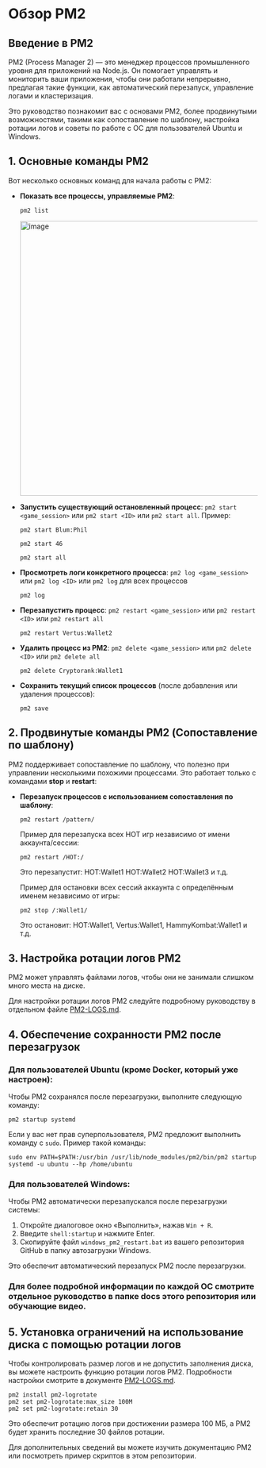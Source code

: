 # Обзор PM2

## Введение в PM2
PM2 (Process Manager 2) — это менеджер процессов промышленного уровня для приложений на Node.js. Он помогает управлять и мониторить ваши приложения, чтобы они работали непрерывно, предлагая такие функции, как автоматический перезапуск, управление логами и кластеризация.

Это руководство познакомит вас с основами PM2, более продвинутыми возможностями, такими как сопоставление по шаблону, настройка ротации логов и советы по работе с ОС для пользователей Ubuntu и Windows.

## 1. Основные команды PM2

Вот несколько основных команд для начала работы с PM2:

- **Показать все процессы, управляемые PM2**:  
  ```
  pm2 list
  ```
  <img width="554" alt="image" src="https://github.com/user-attachments/assets/b2765895-208d-47b9-a39c-f5a03554a914">

- **Запустить существующий остановленный процесс**: `pm2 start <game_session>` или `pm2 start <ID>` или `pm2 start all`. Пример:
  ```
  pm2 start Blum:Phil
  
  pm2 start 46
  
  pm2 start all
  ```

- **Просмотреть логи конкретного процесса**: `pm2 log <game_session>` или `pm2 log <ID>` или `pm2 log` для всех процессов
  ```
  pm2 log 
  ```

- **Перезапустить процесс**: `pm2 restart <game_session>` или `pm2 restart <ID>` или `pm2 restart all`
  ```
  pm2 restart Vertus:Wallet2
  ```

- **Удалить процесс из PM2**: `pm2 delete <game_session>` или `pm2 delete <ID>` или `pm2 delete all`
  ```
  pm2 delete Cryptorank:Wallet1
  ```

- **Сохранить текущий список процессов** (после добавления или удаления процессов):  
  ```
  pm2 save
  ```

## 2. Продвинутые команды PM2 (Сопоставление по шаблону)

PM2 поддерживает сопоставление по шаблону, что полезно при управлении несколькими похожими процессами. Это работает только с командами **stop** и **restart**:

- **Перезапуск процессов с использованием сопоставления по шаблону**:  
  ```
  pm2 restart /pattern/
  ```

  Пример для перезапуска всех HOT игр независимо от имени аккаунта/сессии:
  ```
  pm2 restart /HOT:/
  ```
  Это перезапустит: HOT:Wallet1 HOT:Wallet2 HOT:Wallet3 и т.д.

  Пример для остановки всех сессий аккаунта с определённым именем независимо от игры:
  ```
  pm2 stop /:Wallet1/
  ```
  Это остановит: HOT:Wallet1, Vertus:Wallet1, HammyKombat:Wallet1 и т.д.

## 3. Настройка ротации логов PM2

PM2 может управлять файлами логов, чтобы они не занимали слишком много места на диске.

Для настройки ротации логов PM2 следуйте подробному руководству в отдельном файле [PM2-LOGS.md](https://github.com/thebrumby/HotWalletClaimer/blob/main/docs/PM2-LOGS.md).

## 4. Обеспечение сохранности PM2 после перезагрузок

### Для пользователей Ubuntu (кроме Docker, который уже настроен):

Чтобы PM2 сохранялся после перезагрузки, выполните следующую команду:
```
pm2 startup systemd
```

Если у вас нет прав суперпользователя, PM2 предложит выполнить команду с `sudo`. Пример такой команды:
```
sudo env PATH=$PATH:/usr/bin /usr/lib/node_modules/pm2/bin/pm2 startup systemd -u ubuntu --hp /home/ubuntu
```

### Для пользователей Windows:

Чтобы PM2 автоматически перезапускался после перезагрузки системы:

1. Откройте диалоговое окно «Выполнить», нажав `Win + R`.
2. Введите `shell:startup` и нажмите Enter.
3. Скопируйте файл `windows_pm2_restart.bat` из вашего репозитория GitHub в папку автозагрузки Windows.

Это обеспечит автоматический перезапуск PM2 после перезагрузки.

### Для более подробной информации по каждой ОС смотрите отдельное руководство в папке docs этого репозитория или обучающие видео.

## 5. Установка ограничений на использование диска с помощью ротации логов

Чтобы контролировать размер логов и не допустить заполнения диска, вы можете настроить функцию ротации логов PM2. Подробности настройки смотрите в документе [PM2-LOGS.md](https://github.com/thebrumby/HotWalletClaimer/blob/main/docs/PM2-LOGS.md).

```
pm2 install pm2-logrotate
pm2 set pm2-logrotate:max_size 100M
pm2 set pm2-logrotate:retain 30
```

Это обеспечит ротацию логов при достижении размера 100 МБ, а PM2 будет хранить последние 30 файлов ротации.

Для дополнительных сведений вы можете изучить документацию PM2 или посмотреть пример скриптов в этом репозитории.